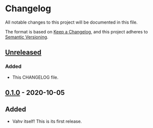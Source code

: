 # Changelog
All notable changes to this project will be documented in this file.

The format is based on [Keep a Changelog](https://keepachangelog.com/en/1.0.0/),
and this project adheres to [Semantic Versioning](https://semver.org/spec/v2.0.0.html).

## [Unreleased]

### Added
- This CHANGELOG file.

## [0.1.0] - 2020-10-05

## Added
- Vahv itself! This is its first release.

[unreleased]: https://github.com/unleashy/vahv/compare/v0.1.0...HEAD
[0.1.0]: https://www.npmjs.com/package/vahv/v/0.1.0
